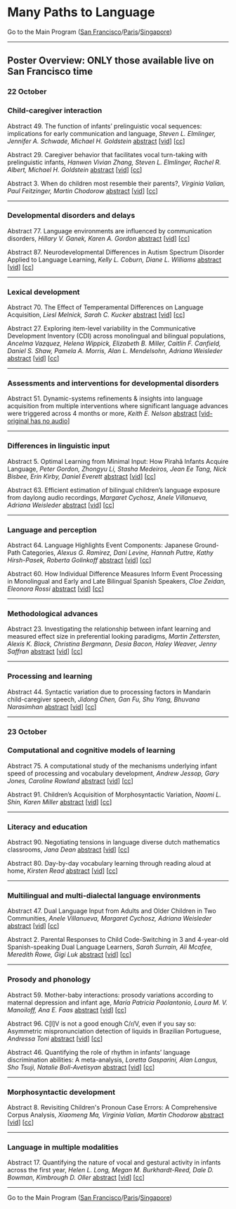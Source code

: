 # Many Paths to Language

Go to the Main Program ([San Francisco](../MPaL_handbook_SF.md)/[Paris](../MPaL_handbook_Paris.md)/[Singapore](../MPaL_handbook_Singapore.md))

---

## Poster Overview: ONLY those available live on San Francisco time

### 22 October

### Child-caregiver interaction

Abstract 49. The function of infants’ prelinguistic vocal sequences: implications for early communication and language, *Steven L. Elmlinger, Jennifer A. Schwade, Michael H. Goldstein* [abstract](./poster-abstracts.md#the-function-of-infants-prelinguistic-vocal-sequences-implications-for-early-communication-and-language) [[vid](https://uchicago.box.com/s/5fvdli4it46g3an8atovz9p5huihn0qh)] [[cc](./whoops.md)] 

Abstract 29. Caregiver behavior that facilitates vocal turn-taking with prelinguistic infants, *Hanwen Vivian Zhang, Steven L. Elmlinger, Rachel R. Albert, Michael H. Goldstein* [abstract](./poster-abstracts.md#caregiver-behavior-that-facilitates-vocal-turn-taking-with-prelinguistic-infants) [[vid](https://uchicago.box.com/s/cmr3eeb4ncm9htf74ilijryci2bcslfk)] [[cc](./whoops.md)] 

Abstract 3. When do children most resemble their parents?, *Virginia Valian, Paul Feitzinger, Martin Chodorow* [abstract](./poster-abstracts.md#when-do-children-most-resemble-their-parents) [[vid](https://uchicago.box.com/s/kg3jukg7g3wntw6lo801drs8l3zhsx47)] [[cc](https://uchicago.box.com/s/0aueajktctvx4wn70ashi3x5vusa9rbx)] 

---

### Developmental disorders and delays

Abstract 77. Language environments are influenced by communication disorders, *Hillary V. Ganek, Karen A. Gordon* [abstract](./poster-abstracts.md#language-environments-are-influenced-by-communication-disorders) [[vid](https://uchicago.box.com/s/2baw8ev1qi2q82r53yfilqzji82dqc85)] [[cc](https://uchicago.box.com/s/2bmjv149vn5j478doueemavkv9o2de45)] 

Abstract 87. Neurodevelopmental Differences in Autism Spectrum Disorder Applied to Language Learning, *Kelly L. Coburn, Diane L. Williams* [abstract](./poster-abstracts.md#neurodevelopmental-differences-in-autism-spectrum-disorder-applied-to-language-learning) [[vid](https://uchicago.box.com/s/tlcwz9f4rxvanrfdpc5eb6bw8355cxhf)] [[cc](./whoops.md)] 

---

### Lexical development

Abstract 70. The Effect of Temperamental Differences on Language Acquisition, *Liesl Melnick, Sarah C. Kucker* [abstract](./poster-abstracts.md#the-effect-of-temperamental-differences-on-language-acquisition) [[vid](https://uchicago.box.com/s/zizd2q5jyuiqeochhytfg0juv67rqrs4)] [[cc](https://uchicago.box.com/s/o45o0nuh3twuw9vky745f3ngje5nbvfz)] 

Abstract 27. Exploring item-level variability in the Communicative Development Inventory (CDI) across monolingual and bilingual populations, *Ancelma Vazquez, Helena Wippick, Elizabeth B. Miller, Caitlin F. Canfield, Daniel S. Shaw, Pamela A. Morris, Alan L. Mendelsohn, Adriana Weisleder* [abstract](./poster-abstracts.md#exploring-item-level-variability-in-the-communicative-development-inventory-cdi-across-monolingual-and-bilingual-populations) [[vid](https://uchicago.box.com/s/ztlp77x2fqqkpwf3at1zid565f225p0n)] [[cc](./whoops.md)] 

---

### Assessments and interventions for developmental disorders

Abstract 51. Dynamic-systems refinements & insights into language acquisition from multiple interventions where significant language advances were triggered across 4 months or more, *Keith E. Nelson* [abstract](./poster-abstracts.md#dynamic-systems-refinements--insights-into-language-acquisition-from-multiple-interventions-where-significant-language-advances-were-triggered-across-4-months-or-more) [[vid-original has no audio](https://uchicago.box.com/s/8a5o7muw4236u3p3vm0e7u2wxxap9bfu)] 

---

### Differences in linguistic input

Abstract 5. Optimal Learning from Minimal Input: How Pirahã Infants Acquire Language, *Peter Gordon, Zhongyu Li, Stasha Medeiros, Jean Ee Tang, Nick Bisbee, Erin Kirby, Daniel Everett* [abstract](./poster-abstracts.md#optimal-learning-from-minimal-input-how-pirahã-infants-acquire-language) [[vid](https://uchicago.box.com/s/shlgoyox4ahcpgdaj3zq3qt89vp709uh)] [[cc](https://uchicago.box.com/s/z843jmnz4foakme4uebgwv48heyd2iyp)] 

Abstract 63. Efficient estimation of bilingual children’s language exposure from daylong audio recordings, *Margaret Cychosz, Anele Villanueva, Adriana Weisleder* [abstract](./poster-abstracts.md#efficient-estimation-of-bilingual-childrens-language-exposure-from-daylong-audio-recordings) [[vid](https://uchicago.box.com/s/77ces265in28gkflqygz98pabj4kuran)] [[cc](https://uchicago.box.com/s/08nugdtm0kvxsshz978w0f3tm3mq4t9r)] 

---

### Language and perception

Abstract 64. Language Highlights Event Components: Japanese Ground-Path Categories, *Alexus G. Ramirez, Dani Levine, Hannah Puttre, Kathy Hirsh-Pasek, Roberta Golinkoff* [abstract](./poster-abstracts.md#language-highlights-event-components-japanese-ground-path-categories) [[vid](https://uchicago.box.com/s/mn4pmhaotow09zruc79qnh6xuypjovuf)] [[cc](./whoops.md)] 

Abstract 60. How Individual Difference Measures Inform Event Processing in Monolingual and Early and Late Bilingual Spanish Speakers, *Cloe Zeidan, Eleonora Rossi* [abstract](./poster-abstracts.md#how-individual-difference-measures-inform-event-processing-in-monolingual-and-early-and-late-bilingual-spanish-speakers) [[vid](https://uchicago.box.com/s/2gkj9ek6l2vxkc2btkb9czk2ahlhxtl7)] [[cc](./whoops.md)] 

---

### Methodological advances

Abstract 23. Investigating the relationship between infant learning and measured effect size in preferential looking paradigms, *Martin Zettersten, Alexis K. Black, Christina Bergmann, Desia Bacon, Haley Weaver, Jenny Saffran* [abstract](./poster-abstracts.md#investigating-the-relationship-between-infant-learning-and-measured-effect-size-in-preferential-looking-paradigms) [[vid](https://uchicago.box.com/s/di5z6of6eozyexong0kr3xak8votr41s)] [[cc](./whoops.md)] 

---

### Processing and learning

Abstract 44. Syntactic variation due to processing factors in Mandarin child-caregiver speech, *Jidong Chen, Gan Fu, Shu Yang, Bhuvana Narasimhan* [abstract](./poster-abstracts.md#syntactic-variation-due-to-processing-factors-in-mandarin-child-caregiver-speech) [[vid](https://uchicago.box.com/s/flwp8mt0gnjp6mgo6wdyw1e40ciqolgt)] [[cc](./whoops.md)] 

---

### 23 October

### Computational and cognitive models of learning

Abstract 75. A computational study of the mechanisms underlying infant speed of processing and vocabulary development, *Andrew Jessop, Gary Jones, Caroline Rowland* [abstract](./poster-abstracts.md#a-computational-study-of-the-mechanisms-underlying-infant-speed-of-processing-and-vocabulary-development) [[vid](https://uchicago.box.com/s/oc2rr21xfnjda56q1gpu5nbw3yuoz0xt)] [[cc](https://uchicago.box.com/s/4mgvzc4u74qgt4xl8kvicszfyhxfszk9)] 

Abstract 91. Children’s Acquisition of Morphosyntactic Variation, *Naomi L. Shin, Karen Miller* [abstract](./poster-abstracts.md#childrens-acquisition-of-morphosyntactic-variation) [[vid](https://uchicago.box.com/s/ywtlg3qij3occ7hi59qoxu0ggtqzsx9q)] [[cc](./whoops.md)] 

---

### Literacy and education

Abstract 90. Negotiating tensions in language diverse dutch mathematics classrooms, *Jana Dean* [abstract](./poster-abstracts.md#negotiating-tensions-in-language-diverse-dutch-mathematics-classrooms) [[vid](https://uchicago.box.com/s/ofzrlja148jc51mrtu7rgpja4ttvoycr)] [[cc](./whoops.md)] 

Abstract 80. Day-by-day vocabulary learning through reading aloud at home, *Kirsten Read* [abstract](./poster-abstracts.md#day-by-day-vocabulary-learning-through-reading-aloud-at-home) [[vid](https://uchicago.box.com/s/7w4xx7rf2864qyewuogmnk7pryr8maka)] [[cc](https://uchicago.box.com/s/mqzgnowtj27td7i3mypsvyoh0im8m88v)]

---

### Multilingual and multi-dialectal language environments

Abstract 47. Dual Language Input from Adults and Older Children in Two Communities, *Anele Villanueva, Margaret Cychosz, Adriana Weisleder* [abstract](./poster-abstracts.md#dual-language-input-from-adults-and-older-children-in-two-communities) [[vid](https://uchicago.box.com/s/es1rxkji5jqiurni2uaflveeplcswcp2)] [[cc](./whoops.md)] 

Abstract 2. Parental Responses to Child Code-Switching in 3 and 4-year-old Spanish-speaking Dual Language Learners, *Sarah Surrain, Ali Mcafee, Meredith Rowe, Gigi Luk* [abstract](./poster-abstracts.md#parental-responses-to-child-code-switching-in-3-and-4-year-old-spanish-speaking-dual-language-learners) [[vid](https://uchicago.box.com/s/cycp70prcskctzu95bjc2bgafisl5xf1)] [[cc](https://uchicago.box.com/s/x07yp3h2wps9h36e9dhob8nqpgpc94lb)] 

---

### Prosody and phonology

Abstract 59. Mother-baby interactions: prosody variations according to maternal depression and infant age, *María Patricia Paolantonio, Laura M. V. Manoiloff, Ana E. Faas* [abstract](./poster-abstracts.md#mother-baby-interactions-prosody-variations-according-to-maternal-depression-and-infant-age) [[vid](https://uchicago.box.com/s/460wllag1xgdbm6nlkwecf1wzhizwjez)] [[cc](https://uchicago.box.com/s/8selzr9uicu09gq960tscyb1bej14bxh)] 

Abstract 96. C[l]V is not a good enough C/ɾ/V, even if you say so: Asymmetric mispronunciation detection of liquids in Brazilian Portuguese, *Andressa Toni* [abstract](./poster-abstracts.md#clv-is-not-a-good-enough-cɾv-even-if-you-say-so-asymmetric-mispronunciation-detection-of-liquids-in-brazilian-portuguese) [[vid](https://uchicago.box.com/s/71f0qwfl75wg2hxnk2i75chbx77f2jf4)] [[cc](https://uchicago.box.com/s/roao22o0ntsq6j22w9cn4hnxneeuc2lb)] 

Abstract 46. Quantifying the role of rhythm in infants’ language discrimination abilities: A meta-analysis, *Loretta Gasparini, Alan Langus, Sho Tsuji, Natalie Boll-Avetisyan* [abstract](./poster-abstracts.md#quantifying-the-role-of-rhythm-in-infants-language-discrimination-abilities-a-meta-analysis) [[vid](https://uchicago.box.com/s/8nf0b6yik0ha9lgtwqvjeqt3t8d57cuo)] [[cc](./whoops.md)]

---

### Morphosyntactic development

Abstract 8. Revisiting Children's Pronoun Case Errors: A Comprehensive Corpus Analysis, *Xiaomeng Ma, Virginia Valian, Martin Chodorow* [abstract](./poster-abstracts.md#revisiting-childrens-pronoun-case-errors-a-comprehensive-corpus-analysis) [[vid](https://uchicago.box.com/s/kzzu54w80ix4lb9phhjxqbemseon0g6a)] [[cc](./whoops.md)] 

---

### Language in multiple modalities

Abstract 17. Quantifying the nature of vocal and gestural activity in infants across the first year, *Helen L. Long, Megan M. Burkhardt-Reed, Dale D. Bowman, Kimbrough D. Oller* [abstract](./poster-abstracts.md#quantifying-the-nature-of-vocal-and-gestural-activity-in-infants-across-the-first-year) [[vid](https://uchicago.box.com/s/aiqp6pjhtwj8xtjy93n8jkljnk431svr)] [[cc](./whoops.md)] 

---

Go to the Main Program ([San Francisco](../MPaL_handbook_SF.md)/[Paris](../MPaL_handbook_Paris.md)/[Singapore](../MPaL_handbook_Singapore.md))

